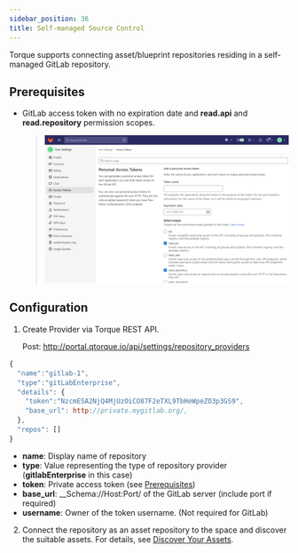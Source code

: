 ```yaml
---
sidebar_position: 36
title: Self-managed Source Control
---
```


Torque supports connecting asset/blueprint repositories residing in a self-managed GitLab repository. 

## Prerequisites

* GitLab access token with no expiration date and __read.api__ and __read.repository__ permission scopes.
  > ![Locale Dropdown](/img/gitlab-reqs.png)

## Configuration

1. Create Provider via Torque REST API.

   Post: http://portal.qtorque.io/api/settings/repository_providers

  ```jsx
  {
    "name":"gitlab-1",
    "type":"gitLabEnterprise",
    "details": {
      "token":"NzcmESA2NjQ4MjUzOiCO87F2eTXL9TbHeWpeZO3p3GS9",
      "base_url": http://private.mygitlab.org/,
    },
    "repos": []
  }
  ```

   * __name__: Display name of repository
   * __type__: Value representing the type of repository provider (__gitlabEnterprise__ in this case)
   * __token__: Private access token (see [Prerequisites](#prerequisites))
   * __base_url__: __Schema://Host:Port/ of the GitLab server (include port if required)
   * __username__: Owner of the token username. (Not required for GitLab)
  
2. Connect the repository as an asset repository to the space and discover the suitable assets. For details, see [Discover Your Assets](/getting-started/Discover%20Your%20Assets). 



